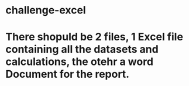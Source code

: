 # challenge-excel
# There shopuld be 2 files, 1 Excel file containing all the datasets and calculations, the otehr a word Document for the report. 